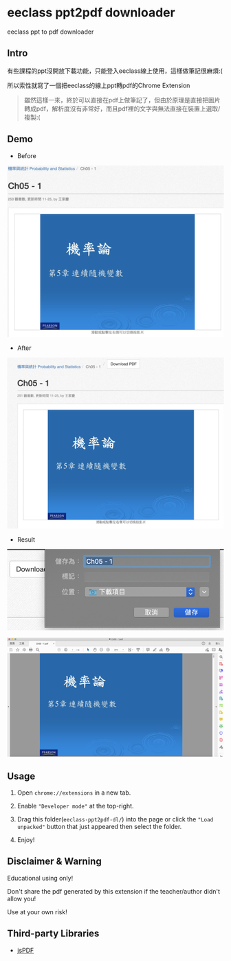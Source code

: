 # eeclass ppt2pdf downloader

eeclass ppt to pdf downloader

## Intro

有些課程的ppt沒開放下載功能，只能登入eeclass線上使用，這樣做筆記很麻煩:(

所以索性就寫了一個把eeclass的線上ppt轉pdf的Chrome Extension

> 雖然這樣一來，終於可以直接在pdf上做筆記了，但由於原理是直接把圖片轉成pdf，解析度沒有非常好，而且pdf裡的文字與無法直接在裝置上選取/複製:(

## Demo

- Before

![1](/demo/Before.png)

- After

![1](/demo/After.png)

- Result

![1](/demo/Result1.png)

![1](/demo/Result2.png)

## Usage

1. Open `chrome://extensions` in a new tab.

2. Enable `"Developer mode"` at the top-right.

3. Drag this folder(`eeclass-ppt2pdf-dl/`) into the page or click the `"Load unpacked"` button that just appeared then select the folder.

4. Enjoy!

## Disclaimer & Warning

Educational using only!

Don't share the pdf generated by this extension if the teacher/author didn't allow you!

Use at your own risk!

## Third-party Libraries

- [jsPDF](https://github.com/parallax/jsPDF)
